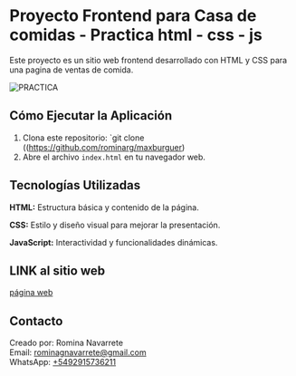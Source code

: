 # Proyecto Frontend para Casa de comidas - Practica html - css - js
Este proyecto es un sitio web frontend desarrollado con HTML y CSS para una pagina de ventas de comida.

![PRACTICA](https://github.com/rominarg/maxburguer/assets/45200064/141eff7b-2f6d-4279-b592-a0000b63338a)

## Cómo Ejecutar la Aplicación

1. Clona este repositorio: `git clone ((https://github.com/rominarg/maxburguer)
2. Abre el archivo `index.html` en tu navegador web.

## Tecnologías Utilizadas

**HTML:** Estructura básica y contenido de la página.

**CSS:** Estilo y diseño visual para mejorar la presentación.

**JavaScript:** Interactividad y funcionalidades dinámicas.

## LINK al sitio web

[página web](https://rominarg.github.io/maxburguer)

## Contacto

Creado por: Romina Navarrete  
Email: rominagnavarrete@gmail.com  
WhatsApp: [+5492915736211](https://wa.me/5492915736211)




